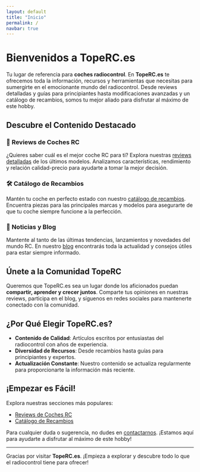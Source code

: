 ```yaml
---
layout: default
title: "Inicio"
permalink: /
navbar: true
---
```


# Bienvenidos a TopeRC.es

Tu lugar de referencia para **coches radiocontrol**. En **TopeRC.es** te ofrecemos toda la información, recursos y herramientas que necesitas para sumergirte en el emocionante mundo del radiocontrol. Desde reviews detalladas y guías para principiantes hasta modificaciones avanzadas y un catálogo de recambios, somos tu mejor aliado para disfrutar al máximo de este hobby.

## Descubre el Contenido Destacado

### 🚗 **Reviews de Coches RC**
¿Quieres saber cuál es el mejor coche RC para ti? Explora nuestras [reviews detalladas](/reviews) de los últimos modelos. Analizamos características, rendimiento y relación calidad-precio para ayudarte a tomar la mejor decisión.

### 🛠️ **Catálogo de Recambios**
Mantén tu coche en perfecto estado con nuestro [catálogo de recambios](/recambios/). Encuentra piezas para las principales marcas y modelos para asegurarte de que tu coche siempre funcione a la perfección.

### 📰 **Noticias y Blog**
Mantente al tanto de las últimas tendencias, lanzamientos y novedades del mundo RC. En nuestro [blog](/blog/) encontrarás toda la actualidad y consejos útiles para estar siempre informado.

## Únete a la Comunidad TopeRC

Queremos que TopeRC.es sea un lugar donde los aficionados puedan **compartir, aprender y crecer juntos**. Comparte tus opiniones en nuestras reviews, participa en el blog, y síguenos en redes sociales para mantenerte conectado con la comunidad.

## ¿Por Qué Elegir TopeRC.es?

- **Contenido de Calidad**: Artículos escritos por entusiastas del radiocontrol con años de experiencia.
- **Diversidad de Recursos**: Desde recambios hasta guías para principiantes y expertos.
- **Actualización Constante**: Nuestro contenido se actualiza regularmente para proporcionarte la información más reciente.

## ¡Empezar es Fácil!

Explora nuestras secciones más populares:
- [Reviews de Coches RC](/reviews)
- [Catálogo de Recambios](/recambios)

Para cualquier duda o sugerencia, no dudes en [contactarnos](/contacto.html). ¡Estamos aquí para ayudarte a disfrutar al máximo de este hobby!

---

Gracias por visitar **TopeRC.es**. ¡Empieza a explorar y descubre todo lo que el radiocontrol tiene para ofrecer!
